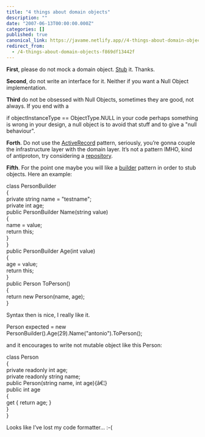 ```yaml
---
title: "4 things about domain objects"
description: ""
date: "2007-06-13T00:00:00.000Z"
categories: []
published: true
canonical_link: https://javame.netlify.app//4-things-about-domain-objects-f869df13442f
redirect_from:
  - /4-things-about-domain-objects-f869df13442f
---
```


**First**, please do not mock a domain object. [Stub](http://www.martinfowler.com/articles/mocksArentStubs.html) it. Thanks.

**Second**, do not write an interface for it. Neither if you want a Null Object implementation.

**Third** do not be obsessed with Null Objects, sometimes they are good, not always. If you end with a

if objectInstanceType == ObjectType.NULL in your code perhaps something is wrong in your design, a null object is to avoid that stuff and to give a "null behaviour".

**Forth**. Do not use the [ActiveRecord](http://www.martinfowler.com/eaaCatalog/activeRecord.html) pattern, seriously, you’re gonna couple the infrastructure layer with the domain layer. It’s not a pattern IMHO, kind of antiproton, try considering a [repository](http://www.martinfowler.com/eaaCatalog/repository.html).

**Fifth**. For the point one maybe you will like a [builder](http://www.martinfowler.com/bliki/ExpressionBuilder.html) pattern in order to stub objects. Here an example:  
  
class PersonBuilder  
{  
private string name = "testname";  
private int age;  
public PersonBuilder Name(string value)  
{  
name = value;  
return this;  
}  
}  
public PersonBuilder Age(int value)  
{  
age = value;  
return this;  
}  
public Person ToPerson()  
{  
return new Person(name, age);  
}  
  
Syntax then is nice, I really like it.

Person expected = new PersonBuilder().Age(29).Name("antonio").ToPerson();

and it encourages to write not mutable object like this Person:  
  
class Person  
{  
private readonly int age;  
private readonly string name;  
public Person(string name, int age){â€¦}  
public int age  
{  
get { return age; }  
}  
}

Looks like I’ve lost my code formatter… :-(
